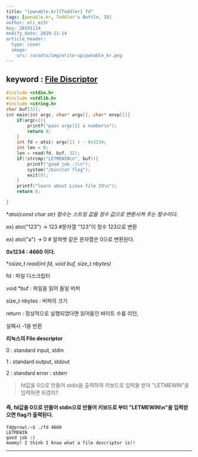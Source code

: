 ```yaml
---
title: "[pwnable.kr][Toddler] fd"
tags: [pwnable.kr, Toddler's Bottle, IO]
author: eli_ez3r
key: 20191114
modify_date: 2019-11-14
article_header:
  type: cover
  image:
    src: /assets/img/write-up/pwnable_kr.png
---
```


## keyword : <u>File Discriptor</u>

```c
#include <stdio.h>
#include <stdlib.h>
#include <string.h>
char buf[32];
int main(int argc, char* argv[], char* envp[]){
	if(argc<2){
		printf("pass argv[1] a number\n");
		return 0;
	}
	int fd = atoi( argv[1] ) - 0x1234;
	int len = 0;
	len = read(fd, buf, 32);
	if(!strcmp("LETMEWIN\n", buf)){
		printf("good job :)\n");
		system("/bin/cat flag");
		exit(0);
	}
	printf("learn about Linux file IO\n");
	return 0;

}
```

**atoi(const char *str)  함수는 스트링 값을 정수 값으로 변환시켜 주는 함수이다.**

ex) atoi("123") -> 123    #문자열 "123"이 정수 123으로 변환

ex) atoi("a") -> 0	# 알파벳 같은 문자열은 0으로 변환된다.

**0x1234 : 4660 이다.**



**ssize_t read(int fd, void *buf, size_t nbytes)**

fd : 파일 디스크립터

void *buf :  파일을 읽어 들일 버퍼

size_t nbytes : 버퍼의 크기

return : 정상적으로 실행되었다면 읽어들인 바이트 수를 리턴, 

실패시 -1을 반환



**리눅스의 File descriptor**

0 : standard input, stdin

1 : standard output, stdout

2 : standard error : stderr

> fd값을 0으로 만들어 stdin을 출력하여 키보드로 입력들 받아 "LETMEWIN"을 입력하면 되겠지?



#### 즉, fd값을 0으로 만들어 stdin으로 만들어 키보드로 부터 "LETMEWIN\n"을 입력받으면 flag가 출력된다.



`````
fd@prowl:~$ ./fd 4660
LETMEWIN
good job :)
mommy! I think I know what a file descriptor is!!
`````

-----